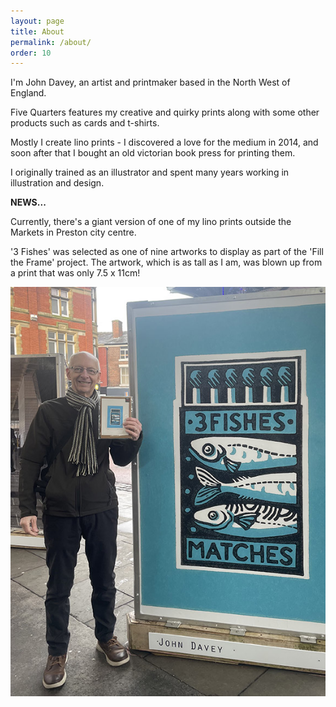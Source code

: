 ```yaml
---
layout: page
title: About
permalink: /about/
order: 10
---
```


I'm John Davey, an artist and printmaker based in the North West of England. 

Five Quarters features my creative and quirky prints along with some other products such as cards and t-shirts.

Mostly I create lino prints - I discovered a love for the medium in 2014, and soon after that I bought an old victorian book press for printing them.

I originally trained as an illustrator and spent many years working in illustration and design.

<b>NEWS...</b>

Currently, there's a giant version of one of my lino prints outside the Markets in Preston city centre.  

'3 Fishes' was selected as one of nine artworks to display as part of the 'Fill the Frame' project. The artwork, which is as tall as I am, was blown up from a print that was only 7.5 x 11cm!

![blueprint](/assets/img/prints/news-market-large.jpg)